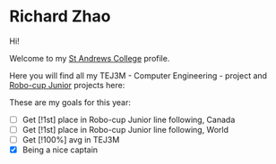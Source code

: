 # Richard Zhao

Hi!

Welcome to my [St Andrews College](https://www.sac.on.ca/) profile.

Here you will find all my TEJ3M - Computer Engineering - project and [Robo-cup Junior](https://2024.robocup.org/) projects here:

These are my goals for this year:
- [ ] Get [!1st] place in Robo-cup Junior line following, Canada
- [ ] Get [!1st] place in Robo-cup Junior line following, World
- [ ] Get [!100%] avg in TEJ3M
- [X] Being a nice captain
